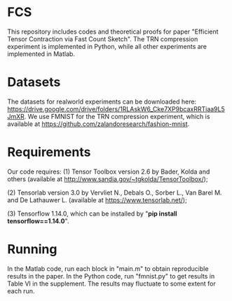 # FCS
This repository includes codes and theoretical proofs for paper "Efficient Tensor Contraction via Fast Count Sketch". The TRN compression experiment is implemented in Python, while all other experiments are implemented in Matlab.

# Datasets
The datasets for realworld experiments can be downloaded here: https://drive.google.com/drive/folders/1RLAskW6_Cke7XP9bcaxRRTiaa9L5JmXR.
We use FMNIST for the TRN compression experiment, which is available at https://github.com/zalandoresearch/fashion-mnist.

# Requirements
Our code requires:
(1) Tensor Toolbox version 2.6 by Bader, Kolda and others (available at http://www.sandia.gov/~tgkolda/TensorToolbox/);

(2) Tensorlab version 3.0 by Vervliet N., Debals O., Sorber L., Van Barel M. and De Lathauwer L. (available at https://www.tensorlab.net/);

(3) Tensorflow 1.14.0, which can be installed by "**pip install tensorflow==1.14.0**". 

# Running
In the Matlab code, run each block in "main.m" to obtain reproducible results in the paper. In the Python code, run "fmnist.py" to get results in Table VI in the supplement. The results may fluctuate to some extent for each run.
